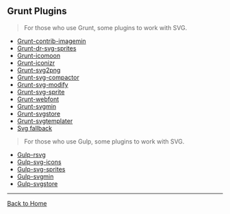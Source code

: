 ## Grunt Plugins

> For those who use Grunt, some plugins to work with SVG.

* [Grunt-contrib-imagemin](https://github.com/gruntjs/grunt-contrib-imagemin)
* [Grunt-dr-svg-sprites](https://github.com/drdk/grunt-dr-svg-sprites)
* [Grunt-icomoon](https://bitbucket.org/kluvi/grunt-icomoon)
* [Grunt-iconizr](https://www.npmjs.org/package/grunt-iconizr)
* [Grunt-svg2png](https://www.npmjs.org/package/grunt-svg2png)
* [Grunt-svg-compactor](https://www.npmjs.org/package/grunt-svg-compactor)
* [Grunt-svg-modify](https://www.npmjs.org/package/grunt-svg-modify)
* [Grunt-svg-sprite](https://www.npmjs.org/package/grunt-svg-sprite)
* [Grunt-webfont](https://www.npmjs.org/package/grunt-webfont)
* [Grunt-svgmin](https://www.npmjs.org/package/grunt-svgmin)
* [Grunt-svgstore](https://github.com/FWeinb/grunt-svgstore)
* [Grunt-svgtemplater](https://www.npmjs.org/package/grunt-svgtemplater)
* [Svg fallback](https://www.npmjs.org/package/svg_fallback)

> For those who use Gulp, some plugins to work with SVG.

* [Gulp-rsvg](https://www.npmjs.org/package/gulp-rsvg/)
* [Gulp-svg-icons](https://www.npmjs.org/package/gulp-svg-icons/)
* [Gulp-svg-sprites](https://www.npmjs.org/package/gulp-svg-sprites/)
* [Gulp-svgmin](https://www.npmjs.org/package/gulp-svgmin/)
* [Gulp-svgstore](https://github.com/w0rm/gulp-svgstore)

---
[Back to Home](https://github.com/willianjusten/awesome-svg)
